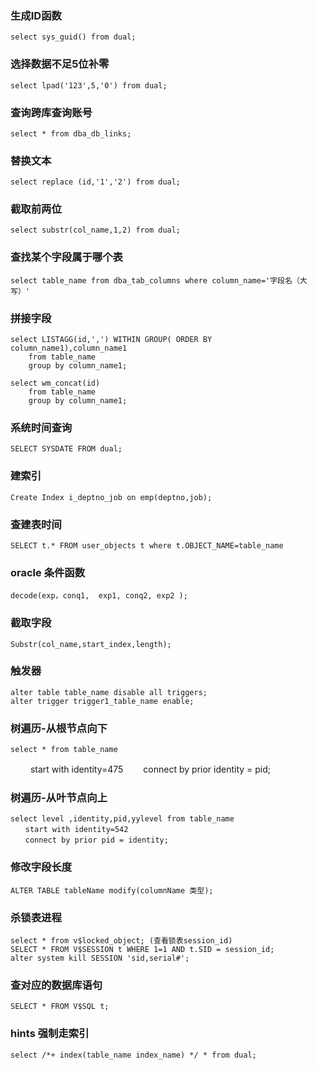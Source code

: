 ### 生成ID函数
    select sys_guid() from dual;

### 选择数据不足5位补零
    select lpad('123',5,'0') from dual;

### 查询跨库查询账号
    select * from dba_db_links;

### 替换文本
    select replace (id,'1','2') from dual;

### 截取前两位
    select substr(col_name,1,2) from dual;

### 查找某个字段属于哪个表
    select table_name from dba_tab_columns where column_name='字段名（大写）'

### 拼接字段
    select LISTAGG(id,',') WITHIN GROUP( ORDER BY column_name1),column_name1 
        from table_name
        group by column_name1;

    select wm_concat(id)
        from table_name
        group by column_name1;

### 系统时间查询
    SELECT SYSDATE FROM dual;

### 建索引
    Create Index i_deptno_job on emp(deptno,job);

### 查建表时间
    SELECT t.* FROM user_objects t where t.OBJECT_NAME=table_name

### oracle 条件函数
    decode(exp，conq1,  exp1, conq2, exp2 );

### 截取字段
    Substr(col_name,start_index,length);

### 触发器
    alter table table_name disable all triggers;
    alter trigger trigger1_table_name enable; 

### 树遍历-从根节点向下
    select * from table_name
　　    start with identity=475
    　　connect by prior identity = pid;

### 树遍历-从叶节点向上
    select level ,identity,pid,yylevel from table_name
    　　start with identity=542
    　　connect by prior pid = identity;

### 修改字段长度
    ALTER TABLE tableName modify(columnName 类型);

### 杀锁表进程
    select * from v$locked_object; (查看锁表session_id)
    SELECT * FROM V$SESSION t WHERE 1=1 AND t.SID = session_id;
    alter system kill SESSION 'sid,serial#';

### 查对应的数据库语句
    SELECT * FROM V$SQL t;

### hints 强制走索引
    select /*+ index(table_name index_name) */ * from dual;